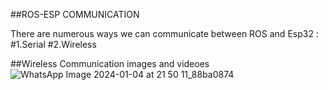 ##ROS-ESP COMMUNICATION

There are numerous ways we can communicate between ROS and Esp32 :
#1.Serial
#2.Wireless

##Wireless Communication images and videoes
![WhatsApp Image 2024-01-04 at 21 50 11_88ba0874](https://github.com/Ngigi33/ROS-ESP-COMMUNICATION/assets/101053582/30b81c64-f76e-4e33-ac82-560a91d541d8)
